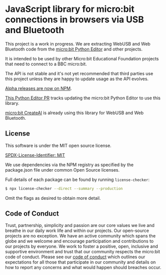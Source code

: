 # JavaScript library for micro:bit connections in browsers via USB and Bluetooth

This project is a work in progress. We are extracting WebUSB and Web Bluetooth code from the [micro:bit Python Editor](https://github.com/microbit-foundation/python-editor-v3/) and other projects.

It is intended to be used by other Micro:bit Educational Foundation projects that need to connect to a BBC micro:bit.

The API is not stable and it's not yet recommended that third parties use this project unless they are happy to update usage as the API evolves.

[Alpha releases are now on NPM](https://www.npmjs.com/package/@microbit/microbit-connection).

[This Python Editor PR](https://github.com/microbit-foundation/python-editor-v3/pull/1190) tracks updating the micro:bit Python Editor to use this library.

[micro:bit CreateAI](https://github.com/microbit-foundation/ml-trainer/) is already using this library for WebUSB and Web Bluetooth.

## License

This software is under the MIT open source license.

[SPDX-License-Identifier: MIT](LICENSE)

We use dependencies via the NPM registry as specified by the package.json file under common Open Source licenses.

Full details of each package can be found by running `license-checker`:

```bash
$ npx license-checker --direct --summary --production
```

Omit the flags as desired to obtain more detail.

## Code of Conduct

Trust, partnership, simplicity and passion are our core values we live and
breathe in our daily work life and within our projects. Our open-source
projects are no exception. We have an active community which spans the globe
and we welcome and encourage participation and contributions to our projects
by everyone. We work to foster a positive, open, inclusive and supportive
environment and trust that our community respects the micro:bit code of
conduct. Please see our [code of conduct](https://microbit.org/safeguarding/)
which outlines our expectations for all those that participate in our
community and details on how to report any concerns and what would happen
should breaches occur.
